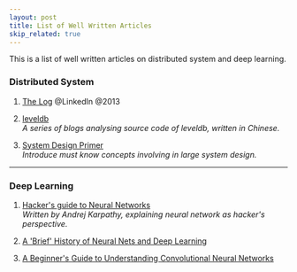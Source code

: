 ```yaml
---
layout: post
title: List of Well Written Articles
skip_related: true
---
```


This is a list of well written articles on distributed system and deep learning.

### Distributed System
1. [The Log][1] @LinkedIn @2013

2. [leveldb][2]    
   *A series of blogs analysing source code of leveldb, written in Chinese.*

3. [System Design Primer][3]    
   *Introduce must know concepts involving in large system design.*

----

### Deep Learning
1. [Hacker's guide to Neural Networks][5]    
   *Written by Andrej Karpathy, explaining neural network as hacker's perspective.*

2. [A 'Brief' History of Neural Nets and Deep Learning][4]

3. [A Beginner's Guide to Understanding Convolutional Neural Networks][6]


[1]: https://engineering.linkedin.com/distributed-systems/log-what-every-software-engineer-should-know-about-real-time-datas-unifying
[2]: https://dirtysalt.github.io/leveldb.html
[3]: https://github.com/donnemartin/system-design-primer
[4]: http://www.andreykurenkov.com/writing/a-brief-history-of-neural-nets-and-deep-learning/
[5]: http://karpathy.github.io/neuralnets/
[6]: https://adeshpande3.github.io/adeshpande3.github.io/A-Beginner%27s-Guide-To-Understanding-Convolutional-Neural-Networks/